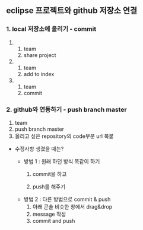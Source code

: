 ## eclipse 프로젝트와 github 저장소 연결

### 1. local 저장소에 올리기 - commit

1. 
   1. team
   2. share project

2. 
   1. team
   2. add to index

3. 
   1. team
   2. commit



### 2. github와 연동하기 - push branch master

1. team
2. push branch master
3. 올리고 싶은 repository의 code부분 url 복붙



* 수정사항 생겼을 때는?

  * 방법 1 : 원래 하던 방식 똑같이 하기

    1. commit을 하고

    2. push를 해주기

  

  - 방법 2 : 다른 방법으로 commit & push
    1. 아래 콘솔 비슷한 창에서 drag&drop
    2. message 작성
    3. commit and push 







